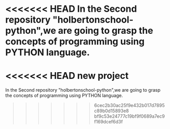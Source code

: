 <<<<<<< HEAD
In the Second repository "holbertonschool-python",we are going to grasp the concepts of programming using PYTHON language.
=======
<<<<<<< HEAD
new project
=======
In the Second repository "holbertonschool-python",we are going to grasp the concepts of programming using PYTHON language.
>>>>>>> 6cec2b30ac25f9e432b017d7895c89b0d15893e8
>>>>>>> bf9c53e24777c19bf9f0689a7ec9f169dcef6d3f
